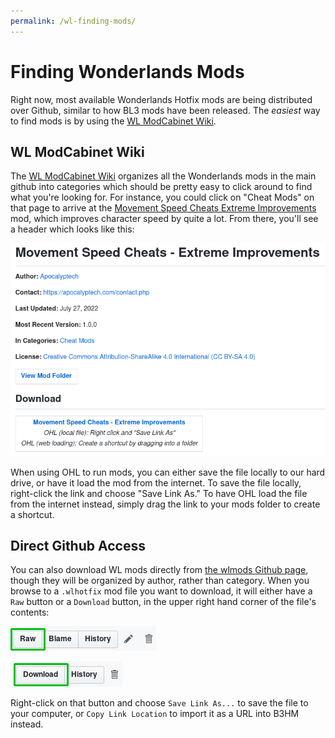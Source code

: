 ```yaml
---
permalink: /wl-finding-mods/
---
```

# Finding Wonderlands Mods

Right now, most available Wonderlands Hotfix mods are being distributed over Github,
similar to how BL3 mods have been released.  The *easiest* way to find mods is by
using the [WL ModCabinet Wiki](https://github.com/BLCM/wlmods/wiki).

## WL ModCabinet Wiki

The [WL ModCabinet Wiki](https://github.com/BLCM/wlmods/wiki) organizes all
the Wonderlands mods in the main github into categories which should be pretty easy
to click around to find what you're looking for.  For instance, you could click on
"Cheat Mods" on that page to arrive at the
[Movement Speed Cheats Extreme Improvements](https://github.com/BLCM/wlmods/wiki/Movement%20Speed%20Cheats%20-%20Extreme%20Improvements)
mod, which improves character speed by quite a lot.  From there, you'll see a header
which looks like this:

[![ModCabinet Header](/img/wlmodcabinet.png)](/img/wlmodcabinet.png)

When using OHL to run mods, you can either save the file locally to our hard drive,
or have it load the mod from the internet.  To save the file locally, right-click the
link and choose "Save Link As."  To have OHL load the file from the internet instead,
simply drag the link to your mods folder to create a shortcut.

## Direct Github Access

You can also download WL mods directly from [the wlmods Github page](https://github.com/BLCM/wlmods),
though they will be organized by author, rather than category.
When you browse to a `.wlhotfix` mod file you want to download, it will either
have a `Raw` button or a `Download` button, in the upper right hand corner of the
file's contents:

[![Raw Button](/img/github_raw.png)](/img/github_raw.png)

[![Download Button](/img/github_download.png)](/img/github_download.png)

Right-click on that button and choose `Save Link As...` to save the file to
your computer, or `Copy Link Location` to import it as a URL into B3HM instead.

